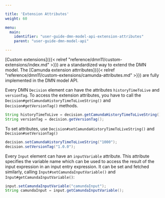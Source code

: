 ```yaml
---

title: 'Extension Attributes'
weight: 60

menu:
  main:
    identifier: "user-guide-dmn-model-api-extension-attributes"
    parent: "user-guide-dmn-model-api"

---
```



[Custom extensions]({{< relref "reference/dmn11/custom-extensions/index.md" >}}) are a standardized way to extend the DMN model.
The [Camunda extension attrributes]({{< relref "reference/dmn11/custom-extensions/camunda-attributes.md" >}}) are fully implemented in the DMN model API.

Every DMN `Decision` element can have the attributes `historyTimeToLive` and `versionTag`.
To access the extension attributes, you have to call the `Decision#getCamundaHistoryTimeToLiveString()` and 
`Decision#getVersionTag()` methods. 

```java
String historyTimeToLive = decision.getCamundaHistoryTimeToLiveString();
String versionTag = decision.getVersionTag();
```
To set attributes, use `Decision#setCamundaHistoryTimeToLiveString()` and `Decision#setVersionTag()`
```java
decision.setCamundaHistoryTimeToLiveString("1000");
decision.setVersionTag("1.0.0");
```

Every `Input` element can have an `inputVariable` attribute.
This attribute specifies the variable name which can be used to access the result of the input expression in an input entry expression.
It can be set and fetched similarly, calling `Input#setCamundaInputVariable()` and `Input#getCamundaInputVariable()`:

```java
input.setCamundaInputVariable("camundaInput");
String camundaInput = input.getCamundaInputVariable();
```

